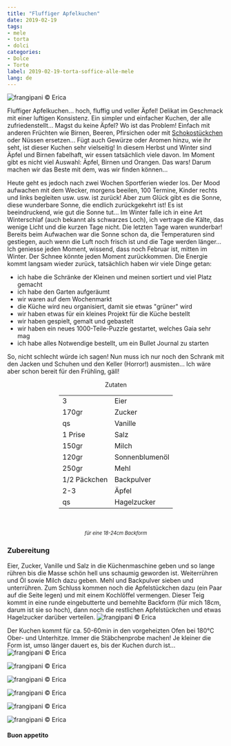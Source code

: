 ```yaml
---
title: "Fluffiger Apfelkuchen"
date: 2019-02-19
tags:
- mele
- torta
- dolci
categories:
- Dolce
- Torte
label: 2019-02-19-torta-soffice-alle-mele
lang: de
---
```

![](../2019-02-19-torta-soffice-alle-mele/header.jpeg "frangipani © Erica")

Fluffiger Apfelkuchen... hoch, fluffig und voller Äpfel! Delikat im Geschmack mit einer luftigen Konsistenz. Ein simpler und einfacher Kuchen, der alle zufriedenstellt... Magst du keine Äpfel? Wo ist das Problem! Einfach mit anderen Früchten wie Birnen, Beeren, Pfirsichen oder mit <a href="https://frangipani.raiano.ch/2016-09-16-torta-soffice-con-gocce-di-cioccolato-de/" target="_blank">Schokostückchen</a> oder Nüssen ersetzen... Fügt auch Gewürze oder Aromen hinzu, wie ihr seht, ist dieser Kuchen sehr vielseitig! In diesem Herbst und Winter sind Äpfel und Birnen fabelhaft, wir essen tatsächlich viele davon. Im Moment gibt es nicht viel Auswahl: Äpfel, Birnen und Orangen. Das wars! Darum machen wir das Beste mit dem, was wir finden können...

Heute geht es jedoch nach zwei Wochen Sportferien wieder los. Der Mood aufwachen mit dem Wecker, morgens beeilen, 100 Termine, Kinder rechts und links begleiten usw. usw. ist zurück! Aber zum Glück gibt es die Sonne, diese wunderbare Sonne, die endlich zurückgekehrt ist! Es ist beeindruckend, wie gut die Sonne tut... Im Winter falle ich in eine Art Winterschlaf (auch bekannt als schwarzes Loch), ich vertrage die Kälte, das wenige Licht und die kurzen Tage nicht. Die letzten Tage waren wunderbar! Bereits beim Aufwachen war die Sonne schon da, die Temperaturen sind gestiegen, auch wenn die Luft noch frisch ist und die Tage werden länger... Ich geniesse jeden Moment, wissend, dass noch Februar ist, mitten im Winter. Der Schnee könnte jeden Moment zurückkommen. Die Energie kommt langsam wieder zurück, tatsächlich haben wir viele Dinge getan:
- ich habe die Schränke der Kleinen und meinen sortiert und viel Platz gemacht
- ich habe den Garten aufgeräumt
- wir waren auf dem Wochenmarkt
- die Küche wird neu organisiert, damit sie etwas "grüner" wird
- wir haben etwas für ein kleines Projekt für die Küche bestellt
- wir haben gespielt, gemalt und gebastelt
- wir haben ein neues 1000-Teile-Puzzle gestartet, welches Gaia sehr mag
- ich habe alles Notwendige bestellt, um ein Bullet Journal zu starten

So, nicht schlecht würde ich sagen! Nun muss ich nur noch den Schrank mit den Jacken und Schuhen und den Keller (Horror!) ausmisten... Ich wäre aber schon bereit für den Frühling, gäll!

<div id="wrapper" style="text-align: center">
  <div id="yourdiv" style="display: inline-block;">
    <div class="ingredients">
      <div class="ingredients-title">Zutaten</div>
      <table>
        <tbody>
          <tr>
            <td>3</td>
            <td>Eier</td>
          </tr>
          <tr>
            <td>170gr</td>
            <td>Zucker</td>
          </tr>
          <tr>
            <td>qs</td>
            <td>Vanille</td>
          </tr>
          <tr>
            <td>1 Prise</td>
            <td>Salz</td>
          </tr>
          <tr>
            <td>150gr</td>
            <td>Milch</td>
          </tr>
          <tr>
            <td>120gr</td>
            <td>Sonnenblumenöl</td>
          </tr>
          <tr>
            <td>250gr</td>
            <td>Mehl</td>
          </tr>
          <tr>
            <td>1/2 Päckchen</td>
            <td>Backpulver</td>        
          </tr>
          <tr>
            <td>2-3</td>
            <td>Äpfel</td>
          </tr>
          <tr>
            <td>qs</td>
            <td>Hagelzucker</td>
          </tr>
        </tbody>
      </table>
      <br></br>
      <i class="pull-right" style="font-size: 80%;">für eine 18-24cm Backform</i>
    </div>
  </div>
</div>


<h3>
  <font color="grey">
    <i class="fa fa-cogs"></i>
  </font> Zubereitung
</h3>

Eier, Zucker, Vanille und Salz in die Küchenmaschine geben und so lange rühren bis die Masse schön hell uns schaumig geworden ist. Weiterrühren und Öl sowie Milch dazu geben. Mehl und Backpulver sieben und unterrühren. Zum Schluss kommen noch die Apfelstückchen dazu (ein Paar auf die Seite legen) und mit einem Kochlöffel vermengen. Dieser Teig kommt in eine runde eingebutterte und bemehlte Backform (für mich 18cm, darum ist sie so hoch), dann noch die restlichen Apfelstückchen und etwas Hagelzucker darüber verteilen.
![](../2019-02-19-torta-soffice-alle-mele/teglia.jpeg "frangipani © Erica")

Der Kuchen kommt für ca. 50-60min in den vorgeheizten Ofen bei 180°C Ober- und Unterhitze. Immer die Stäbchenprobe machen! Je kleiner die Form ist, umso länger dauert es, bis der Kuchen durch ist...
![](../2019-02-19-torta-soffice-alle-mele/risultato1.jpeg "frangipani © Erica")

![](../2019-02-19-torta-soffice-alle-mele/risultato2.jpeg "frangipani © Erica")

![](../2019-02-19-torta-soffice-alle-mele/risultato3.jpeg "frangipani © Erica")

![](../2019-02-19-torta-soffice-alle-mele/risultato4.jpeg "frangipani © Erica")

![](../2019-02-19-torta-soffice-alle-mele/risultato5.jpeg "frangipani © Erica")

![](../2019-02-19-torta-soffice-alle-mele/risultato6.jpeg "frangipani © Erica")

<h4>Buon appetito
  <font color="red">
    <i class="fa fa-smile-o"></i>
  </font>
</h4>
